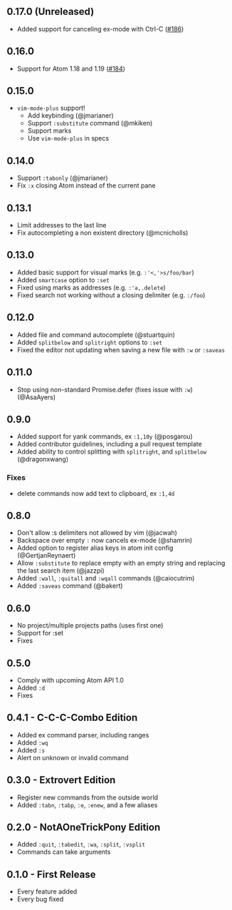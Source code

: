 ## 0.17.0 (Unreleased)

* Added support for canceling ex-mode with Ctrl-C ([#186](https://github.com/lloeki/ex-mode/pull/186))

## 0.16.0

* Support for Atom 1.18 and 1.19 ([#184](https://github.com/lloeki/ex-mode/pull/184))

## 0.15.0
* `vim-mode-plus` support!
  - Add keybinding (@jmarianer)
  - Support `:substitute` command (@mkiken)
  - Support marks
  - Use `vim-mode-plus` in specs

## 0.14.0
* Support `:tabonly` (@jmarianer)
* Fix `:x` closing Atom instead of the current pane

## 0.13.1
* Limit addresses to the last line
* Fix autocompleting a non existent directory (@mcnicholls)

## 0.13.0
* Added basic support for visual marks (e.g. `:'<,'>s/foo/bar`)
* Added `smartcase` option to `:set`
* Fixed using marks as addresses (e.g. `:'a,.delete`)
* Fixed search not working without a closing delimiter (e.g. `:/foo`)

## 0.12.0
* Added file and command autocomplete (@stuartquin)
* Added `splitbelow` and `splitright` options to `:set`
* Fixed the editor not updating when saving a new file with `:w` or `:saveas`

## 0.11.0

* Stop using non-standard Promise.defer (fixes issue with `:w`) (@AsaAyers)

## 0.9.0

* Added support for yank commands, ex `:1,10y` (@posgarou)
* Added contributor guidelines, including a pull request template
* Added ability to control splitting with `splitright`, and `splitbelow` (@dragonxwang)

### Fixes

* delete commands now add text to clipboard, ex `:1,4d`

## 0.8.0
* Don't allow :s delimiters not allowed by vim (@jacwah)
* Backspace over empty `:` now cancels ex-mode (@shamrin)
* Added option to register alias keys in atom init config (@GertjanReynaert)
* Allow `:substitute` to replace empty with an empty string and replacing the last search item (@jazzpi)
* Added `:wall`, `:quitall` and `:wqall` commands (@caiocutrim)
* Added `:saveas` command (@bakert)

## 0.6.0
* No project/multiple projects paths (uses first one)
* Support for :set
* Fixes

## 0.5.0
* Comply with upcoming Atom API 1.0
* Added `:d`
* Fixes

## 0.4.1 - C-C-C-Combo Edition
* Added ex command parser, including ranges
* Added `:wq`
* Added `:s`
* Alert on unknown or invalid command

## 0.3.0 - Extrovert Edition
* Register new commands from the outside world
* Added `:tabn`, `:tabp`, `:e`, `:enew`, and a few aliases

## 0.2.0 - NotAOneTrickPony Edition
* Added `:quit`, `:tabedit`, `:wa`, `:split`, `:vsplit`
* Commands can take arguments

## 0.1.0 - First Release
* Every feature added
* Every bug fixed
